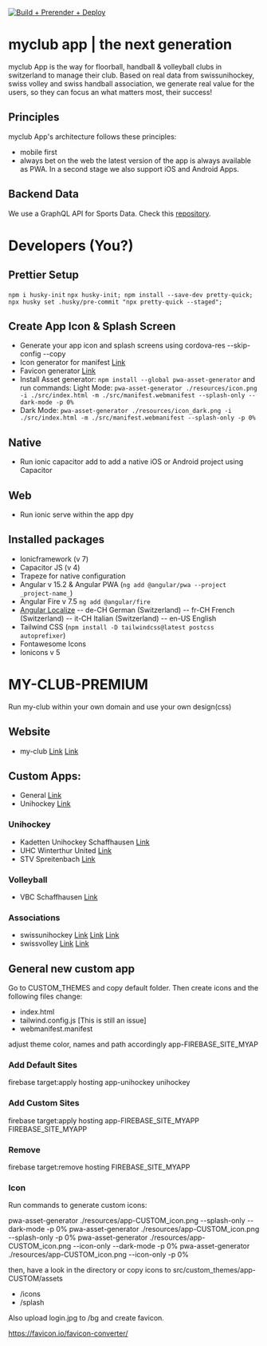 [![Build + Prerender + Deploy](https://github.com/myclubapp/app/actions/workflows/main.yml/badge.svg)](https://github.com/myclubapp/app/actions/workflows/main.yml)

# myclub app | the next generation

myclub App is the way for floorball, handball & volleyball clubs in switzerland to manage their club. Based on real data from swissunihockey, swiss volley and swiss handball association, we generate real value for the users, so they can focus an what matters most, their success!

## Principles

myclub App's architecture follows these principles:

- mobile first
- always bet on the web
  the latest version of the app is always available as PWA. In a second stage we also support iOS and Android Apps.

## Backend Data

We use a GraphQL API for Sports Data. Check this [repository](https://github.com/myclubapp/backend).

# Developers (You?)

## Prettier Setup

`npm i husky-init`
`npx husky-init; npm install --save-dev pretty-quick; npx husky set .husky/pre-commit "npx pretty-quick --staged";`

## Create App Icon & Splash Screen

- Generate your app icon and splash screens using cordova-res --skip-config --copy
- Icon generator for manifest [Link](https://manifest-gen.netlify.app/)
- Favicon generator [Link](https://www.hoststar.ch/de/tools/favicon-generator)
- Install Asset generator: `npm install --global pwa-asset-generator` and run commands:
  Light Mode: `pwa-asset-generator ./resources/icon.png -i ./src/index.html -m ./src/manifest.webmanifest --splash-only --dark-mode -p 0% `
- Dark Mode: `pwa-asset-generator ./resources/icon_dark.png -i ./src/index.html -m ./src/manifest.webmanifest --splash-only -p 0% `

## Native

- Run ionic capacitor add to add a native iOS or Android project using Capacitor

## Web

- Run ionic serve within the app dpy

## Installed packages

- Ionicframework (v 7)
- Capacitor JS (v 4)
- Trapeze for native configuration
- Angular v 15.2 & Angular PWA (`ng add @angular/pwa --project _project-name_`)
- Angular Fire v 7.5 `ng add @angular/fire`
- [Angular Localize](https://angular.io/guide/i18n-common-locale-id)
  -- de-CH German (Switzerland)
  -- fr-CH French (Switzerland)
  -- it-CH Italian (Switzerland)
  -- en-US English
- Tailwind CSS (`npm install -D tailwindcss@latest postcss autoprefixer`)
- Fontawesome Icons
- Ionicons v 5

# MY-CLUB-PREMIUM

Run my-club within your own domain and use your own design(css)

## Website
- my-club [Link](https://my-club.web.app) [Link](https://my-club.app)

## Custom Apps:
- General [Link](https://my-swissvolley.web.app)
- Unihockey [Link](https://unihockey.web.app)

### Unihockey
- Kadetten Unihockey Schaffhausen [Link](https://kadetten-unihockey.web.app)
- UHC Winterthur United [Link](https://uhc-win-u.web.app)
- STV Spreitenbach [Link](https://stv-spreitenbach.web.app)

### Volleyball
- VBC Schaffhausen [Link](https://vbc-schaffhausen.web.app)

### Associations
- swissunihockey [Link](https://my-swissunihockey.web.app) [Link](https://my-swiss-unihockey.web.app) [Link](https://my-suhv.web.app)
- swissvolley [Link](https://my-swissvolley.web.app) [Link](https://my-volleyball.web.app)

## General new custom app

Go to CUSTOM_THEMES and copy default folder. Then create icons and the following files change:

- index.html
- tailwind.config.js [This is still an issue]
- webmanifest.manifest

adjust theme color, names and path accordingly app-FIREBASE_SITE_MYAP

### Add Default Sites

firebase target:apply hosting app-unihockey unihockey

### Add Custom Sites

firebase target:apply hosting app-FIREBASE_SITE_MYAPP FIREBASE_SITE_MYAPP

### Remove

firebase target:remove hosting FIREBASE_SITE_MYAPP

### Icon

Run commands to generate custom icons:

pwa-asset-generator ./resources/app-CUSTOM_icon.png --splash-only --dark-mode -p 0%
pwa-asset-generator ./resources/app-CUSTOM_icon.png --splash-only -p 0%
pwa-asset-generator ./resources/app-CUSTOM_icon.png --icon-only --dark-mode -p 0%
pwa-asset-generator ./resources/app-CUSTOM_icon.png --icon-only -p 0%

then, have a look in the directory or copy icons to src/custom_themes/app-CUSTOM/assets

- /icons
- /splash

Also upload login.jpg to /bg and create favicon.

https://favicon.io/favicon-converter/

